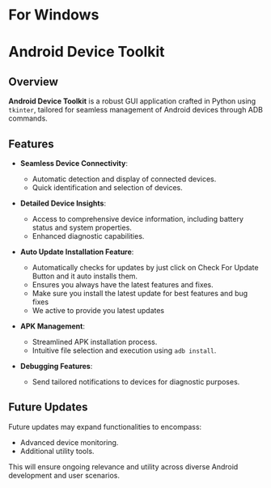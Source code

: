 # For Windows
# Android Device Toolkit

## Overview

**Android Device Toolkit** is a robust GUI application crafted in Python using `tkinter`, tailored for seamless management of Android devices through ADB commands.

## Features

- **Seamless Device Connectivity**:
  - Automatic detection and display of connected devices.
  - Quick identification and selection of devices.

- **Detailed Device Insights**:
  - Access to comprehensive device information, including battery status and system properties.
  - Enhanced diagnostic capabilities.

- **Auto Update Installation Feature**:
  - Automatically checks for updates by just click on Check For Update Button and it auto installs them.
  - Ensures you always have the latest features and fixes.
  - Make sure you install the latest update for best features and bug fixes
  - We active to provide you latest updates

- **APK Management**:
  - Streamlined APK installation process.
  - Intuitive file selection and execution using `adb install`.

- **Debugging Features**:
  - Send tailored notifications to devices for diagnostic purposes.

## Future Updates

Future updates may expand functionalities to encompass:
- Advanced device monitoring.
- Additional utility tools.

This will ensure ongoing relevance and utility across diverse Android development and user scenarios.
